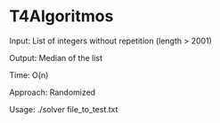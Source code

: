 # T4Algoritmos

Input: List of integers without repetition (length > 2001)

Output: Median of the list 

Time: O(n)

Approach: Randomized


Usage:
./solver file_to_test.txt

